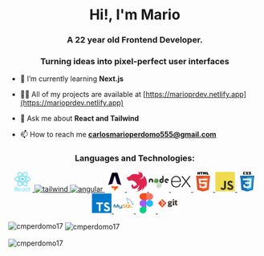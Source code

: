 <h1 align="center">Hi!, I'm Mario</h1>  
<h3 align="center">A 22 year old Frontend Developer.</h3>
<h3 align="center">Turning ideas into pixel-perfect user interfaces</h3>
  
- 🌱 I’m currently learning **Next.js**  
  
- 👨‍💻 All of my projects are available at [https://marioprdev.netlify.app](https://marioprdev.netlify.app)  
  
- 💬 Ask me about **React and Tailwind**  
  
- 📫 How to reach me **carlosmarioperdomo555@gmail.com**  
  
<h3 align="center">Languages and Technologies:</h3>  
<p align="center"> 
  <a href="https://reactjs.org/" target="_blank" rel="noreferrer"> 
    <img src="https://raw.githubusercontent.com/devicons/devicon/master/icons/react/react-original-wordmark.svg" alt="react" width="40" height="40"/> 
  </a> 
  <a href="https://tailwindcss.com/" target="_blank" rel="noreferrer"> 
    <img src="https://www.vectorlogo.zone/logos/tailwindcss/tailwindcss-icon.svg" alt="tailwind" width="40" height="40"/> 
  </a> 
  <a href="https://angular.io/" target="_blank" rel="noreferrer"> 
    <img src="https://cdn.worldvectorlogo.com/logos/angular-icon-1.svg" alt="angular" width="40" height="40"/> 
  </a> 
  <a href="https://astro.build/" target="_blank" rel="noreferrer"> 
    <img src="https://raw.githubusercontent.com/devicons/devicon/master/icons/astro/astro-original.svg" alt="astro" width="40" height="40"/> 
  </a> 
  <a href="https://nestjs.com/" target="_blank" rel="noreferrer"> 
    <img src="https://raw.githubusercontent.com/devicons/devicon/master/icons/nestjs/nestjs-original.svg" alt="nestjs" width="40" height="40"/> 
  </a> 
  <a href="https://nodejs.org" target="_blank" rel="noreferrer"> 
    <img src="https://raw.githubusercontent.com/devicons/devicon/master/icons/nodejs/nodejs-original-wordmark.svg" alt="nodejs" width="40" height="40"/> 
  </a> 
  <a href="https://expressjs.com" target="_blank" rel="noreferrer"> 
    <img src="https://raw.githubusercontent.com/devicons/devicon/master/icons/express/express-original.svg" alt="express" width="40" height="40"/> 
  </a> 
  <a href="https://www.w3.org/html/" target="_blank" rel="noreferrer"> 
    <img src="https://raw.githubusercontent.com/devicons/devicon/master/icons/html5/html5-original-wordmark.svg" alt="html5" width="40" height="40"/> 
  </a> 
  <a href="https://developer.mozilla.org/en-US/docs/Web/JavaScript" target="_blank" rel="noreferrer"> 
    <img src="https://raw.githubusercontent.com/devicons/devicon/master/icons/javascript/javascript-original.svg" alt="javascript" width="40" height="40"/> 
  </a> 
  <a href="https://www.w3schools.com/css/" target="_blank" rel="noreferrer"> 
    <img src="https://raw.githubusercontent.com/devicons/devicon/master/icons/css3/css3-original-wordmark.svg" alt="css3" width="40" height="40"/> 
  </a> 
  <a href="https://www.typescriptlang.org/" target="_blank" rel="noreferrer"> 
    <img src="https://raw.githubusercontent.com/devicons/devicon/master/icons/typescript/typescript-original.svg" alt="typescript" width="40" height="40"/> 
  </a> 
    <a href="https://www.mysql.com/" target="_blank" rel="noreferrer"> 
    <img src="https://raw.githubusercontent.com/devicons/devicon/master/icons/mysql/mysql-original-wordmark.svg" alt="mysql" width="40" height="40"/> 
  </a>
  <a href="https://www.figma.com/" target="_blank" rel="noreferrer"> 
    <img src="https://raw.githubusercontent.com/devicons/devicon/master/icons/figma/figma-original.svg" alt="figma" width="40" height="40"/> 
  </a> 
  <a href="https://git-scm.com/" target="_blank" rel="noreferrer"> 
    <img src="https://raw.githubusercontent.com/devicons/devicon/master/icons/git/git-original-wordmark.svg" alt="git" width="40" height="40"/> 
  </a>
</p>  
  
<p><img align="left" src="https://github-readme-stats.vercel.app/api/top-langs?username=cmperdomo17&show_icons=true&locale=en&layout=compact&theme=react" alt="cmperdomo17" /></p>  
  
<p>&nbsp;<img align="center" src="https://github-readme-stats.vercel.app/api?username=cmperdomo17&show_icons=true&locale=en&theme=react" alt="cmperdomo17" /></p>  
  
<p><img align="center" src="https://github-readme-streak-stats.herokuapp.com/?user=cmperdomo17&theme=react" alt="cmperdomo17" /></p>
